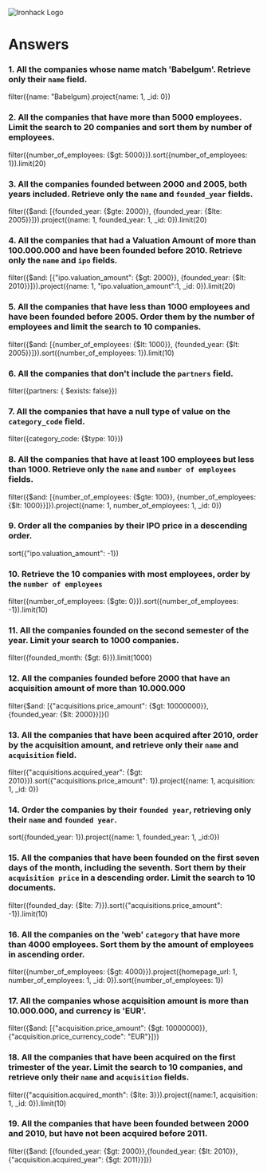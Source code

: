 ![Ironhack Logo](https://i.imgur.com/1QgrNNw.png)

# Answers

### 1. All the companies whose name match 'Babelgum'. Retrieve only their `name` field.
filter({name: "Babelgum}.project{name: 1, _id: 0})

### 2. All the companies that have more than 5000 employees. Limit the search to 20 companies and sort them by **number of employees**.

filter({number_of_employees: {$gt: 5000}}).sort({number_of_employees: 1}).limit(20)

### 3. All the companies founded between 2000 and 2005, both years included. Retrieve only the `name` and `founded_year` fields.

filter({$and: [{founded_year: {$gte: 2000}}, {founded_year: {$lte: 2005}}]}).project({name: 1, founded_year: 1, _id: 0}).limit(20)

### 4. All the companies that had a Valuation Amount of more than 100.000.000 and have been founded before 2010. Retrieve only the `name` and `ipo` fields.

filter({$and: [{"ipo.valuation_amount": {$gt: 2000}}, {founded_year: {$lt: 2010}}]}).project({name: 1, "ipo.valuation_amount":1, _id: 0}).limit(20)

### 5. All the companies that have less than 1000 employees and have been founded before 2005. Order them by the number of employees and limit the search to 10 companies.

filter({$and: [{number_of_employees: {$lt: 1000}}, {founded_year: {$lt: 2005}}]}).sort({number_of_employees: 1}).limit(10)

### 6. All the companies that don't include the `partners` field.
filter({partners: { $exists: false}})

### 7. All the companies that have a null type of value on the `category_code` field.

filter({category_code: {$type: 10}})

### 8. All the companies that have at least 100 employees but less than 1000. Retrieve only the `name` and `number of employees` fields.

filter({$and: [{number_of_employees: {$gte: 100}}, {number_of_employees: {$lt: 1000}}]}).project({name: 1, number_of_employees: 1, _id: 0})

### 9. Order all the companies by their IPO price in a descending order.

sort({"ipo.valuation_amount": -1})

### 10. Retrieve the 10 companies with most employees, order by the `number of employees`

filter({number_of_employees: {$gte: 0}}).sort({number_of_employees: -1}).limit(10)

### 11. All the companies founded on the second semester of the year. Limit your search to 1000 companies.
filter({founded_month: {$gt: 6}}).limit(1000)

### 12. All the companies founded before 2000 that have an acquisition amount of more than 10.000.000

filter{$and: [{"acquisitions.price_amount": {$gt: 10000000}}, {founded_year: {$lt: 2000}}]}()

### 13. All the companies that have been acquired after 2010, order by the acquisition amount, and retrieve only their `name` and `acquisition` field.

filter({"acquisitions.acquired_year": {$gt: 2010}}).sort({"acquisitions.price_amount": 1}).project({name: 1, acquisition: 1, _id: 0})

### 14. Order the companies by their `founded year`, retrieving only their `name` and `founded year`.

sort({founded_year: 1}).project({name: 1, founded_year: 1, _id:0})

### 15. All the companies that have been founded on the first seven days of the month, including the seventh. Sort them by their `acquisition price` in a descending order. Limit the search to 10 documents.

filter({founded_day: {$lte: 7}}).sort({"acquisitions.price_amount": -1}).limit(10)

### 16. All the companies on the 'web' `category` that have more than 4000 employees. Sort them by the amount of employees in ascending order.
filter({number_of_employees: {$gt: 4000}}).project({homepage_url: 1, number_of_employees: 1, _id: 0}).sort({number_of_employees: 1})

### 17. All the companies whose acquisition amount is more than 10.000.000, and currency is 'EUR'.

filter({$and: [{"acquisition.price_amount": {$gt: 10000000}}, {"acquisition.price_currency_code": "EUR"}]})

### 18. All the companies that have been acquired on the first trimester of the year. Limit the search to 10 companies, and retrieve only their `name` and `acquisition` fields.

filter({"acquisition.acquired_month": {$lte: 3}}).project({name:1, acquisition: 1, _id: 0}).limit(10)

### 19. All the companies that have been founded between 2000 and 2010, but have not been acquired before 2011.

filter({$and: [{founded_year: {$gt: 2000}},{founded_year: {$lt: 2010}}, {"acquisition.acquired_year": {$gt: 2011}}]})
